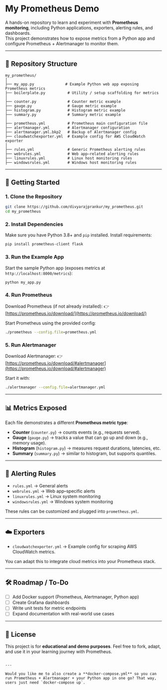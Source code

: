 # My Prometheus Demo

A hands-on repository to learn and experiment with **Prometheus monitoring**, including Python applications, exporters, alerting rules, and dashboards.  
This project demonstrates how to expose metrics from a Python app and configure Prometheus + Alertmanager to monitor them.

---

## 📂 Repository Structure

```text
my_prometheus/
│
├── my_app.py              # Example Python web app exposing Prometheus metrics
├── boilerplate.py          # Utility / setup scaffolding for metrics
│
├── counter.py              # Counter metric example
├── gauge.py                # Gauge metric example
├── histogram.py            # Histogram metric example
├── summary.py              # Summary metric example
│
├── prometheus.yml          # Prometheus main configuration file
├── alertmanager.yml        # Alertmanager configuration
├── alertmanager.yml.bkp2   # Backup of Alertmanager config
├── cloudwatchexporter.yml  # Example config for AWS CloudWatch exporter
│
├── rules.yml               # Generic Prometheus alerting rules
├── webrules.yml            # Web app–related alerting rules
├── linuxrules.yml          # Linux host monitoring rules
├── windowsrules.yml        # Windows host monitoring rules
````

---

## 🚀 Getting Started

### 1. Clone the Repository

```bash
git clone https://github.com/divyarajprankur/my_prometheus.git
cd my_prometheus
```

### 2. Install Dependencies

Make sure you have Python 3.8+ and `pip` installed.
Install requirements:

```bash
pip install prometheus-client flask
```

### 3. Run the Example App

Start the sample Python app (exposes metrics at `http://localhost:8000/metrics`):

```bash
python my_app.py
```

### 4. Run Prometheus

Download Prometheus (if not already installed):
👉 [https://prometheus.io/download/](https://prometheus.io/download/)

Start Prometheus using the provided config:

```bash
./prometheus --config.file=prometheus.yml
```

### 5. Run Alertmanager

Download Alertmanager:
👉 [https://prometheus.io/download/#alertmanager](https://prometheus.io/download/#alertmanager)

Start it with:

```bash
./alertmanager --config.file=alertmanager.yml
```

---

## 📊 Metrics Exposed

Each file demonstrates a different **Prometheus metric type**:

* **Counter** (`counter.py`) → counts events (e.g., requests served).
* **Gauge** (`gauge.py`) → tracks a value that can go up and down (e.g., memory usage).
* **Histogram** (`histogram.py`) → measures request durations, latencies, etc.
* **Summary** (`summary.py`) → similar to histogram, but supports quantiles.

---

## 🔔 Alerting Rules

* `rules.yml` → General alerts
* `webrules.yml` → Web app–specific alerts
* `linuxrules.yml` → Linux system monitoring
* `windowsrules.yml` → Windows system monitoring

These rules can be customized and plugged into `prometheus.yml`.

---

## ☁️ Exporters

* `cloudwatchexporter.yml` → Example config for scraping AWS CloudWatch metrics.

You can adapt this to integrate cloud metrics into your Prometheus stack.

---

## 🛠️ Roadmap / To-Do

* [ ] Add Docker support (Prometheus, Alertmanager, Python app)
* [ ] Create Grafana dashboards
* [ ] Write unit tests for metric endpoints
* [ ] Expand documentation with real-world use cases

---

## 📜 License

This project is for **educational and demo purposes**.
Feel free to fork, adapt, and use it in your learning journey with Prometheus.

```

---

Would you like me to also create a **docker-compose.yml** so you can run Prometheus + Alertmanager + your Python app in one go? That way, users just need `docker-compose up`.
```
